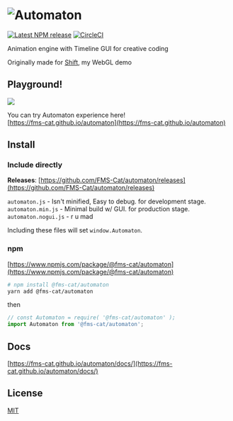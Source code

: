 # ![Automaton](https://i.imgur.com/c4XRwNS.png)

[![Latest NPM release](https://img.shields.io/npm/v/@fms-cat/automaton.svg)](https://www.npmjs.com/package/@fms-cat/automaton) [![CircleCI](https://circleci.com/gh/FMS-Cat/automaton.svg?style=svg)](https://circleci.com/gh/FMS-Cat/automaton)

Animation engine with Timeline GUI for creative coding

Originally made for [Shift](https://GitHub.com/fms-cat/shift), my WebGL demo

## Playground!

![](https://i.imgur.com/oLnoWaU.gif)

You can try Automaton experience here!  
[https://fms-cat.github.io/automaton](https://fms-cat.github.io/automaton)

## Install

### Include directly

**Releases**: [https://github.com/FMS-Cat/automaton/releases](https://github.com/FMS-Cat/automaton/releases)  

`automaton.js` - Isn't minified, Easy to debug. for development stage.  
`automaton.min.js` - Minimal build w/ GUI. for production stage.  
`automaton.nogui.js` - r u mad

Including these files will set `window.Automaton`.

### npm

[https://www.npmjs.com/package/@fms-cat/automaton](https://www.npmjs.com/package/@fms-cat/automaton)

```sh
# npm install @fms-cat/automaton
yarn add @fms-cat/automaton
```

then

```js
// const Automaton = require( '@fms-cat/automaton' );
import Automaton from '@fms-cat/automaton';
```

## Docs

[https://fms-cat.github.io/automaton/docs/](https://fms-cat.github.io/automaton/docs/)

## License

[MIT](./LICENSE)
